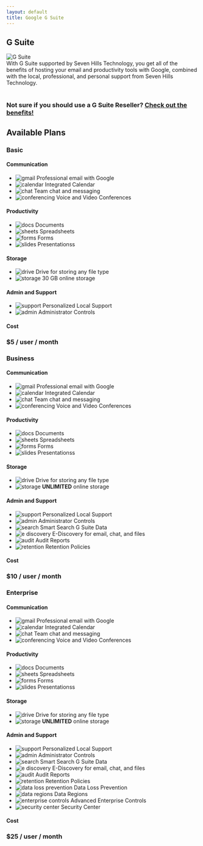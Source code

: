```yaml
---
layout: default
title: Google G Suite
---
```


<section class="sh-intro">
    <div class="sh-tagline">
        <h2 class="sh-header-lines"><span>G Suite</span></h2>
        <div id="gsuite" >
            <img src="/images/gsuite.png" alt="G Suite" />
        </div>
    </div>
    <div class="sh-description">With G Suite supported by Seven Hills Technology, you get all of the benefits of hosting your email and productivity tools with Google, combined with the local, professional, and personal support from Seven Hills Technology.
        <br/><br/>
        <h3>Not sure if you should use a G Suite Reseller? <a href="/google/2018/10/29/why-use-gsuite-reseller.html">Check out the benefits!</a></h3>
    </div>
</section>
<section class="sh-g-suite sh-dark-band">
    <h2>Available Plans</h2>
    <div class="sh-product-list vertical">
        <div class="sh-product-wrapper vertical">
            <div class="sh-product vertical">
                <h3>Basic</h3>
                <h4>Communication</h4>
                <ul class="sh-feature-list">
                    <li><img class="sh-list-image" src="/images/gmail.png" alt="gmail" /> Professional email with Google</li>
                    <li><img class="sh-list-image" src="/images/calendar.png" alt="calendar" /> Integrated Calendar</li>
                    <li><img class="sh-list-image" src="/images/chat.png" alt="chat" /> Team chat and messaging</li>
                    <li><img class="sh-list-image" src="/images/chatandvideo.png" alt="conferencing" /> Voice and Video Conferences</li>
                </ul>
                <h4>Productivity</h4>
                <ul class="sh-feature-list">
                    <li><img class="sh-list-image" src="/images/docs.png" alt="docs" /> Documents</li>
                    <li><img class="sh-list-image" src="/images/sheets.png" alt="sheets" /> Spreadsheets</li>
                    <li><img class="sh-list-image" src="/images/forms.png" alt="forms" /> Forms</li>
                    <li><img class="sh-list-image" src="/images/slides.png" alt="slides" /> Presentationss</li>
                </ul>
                <h4>Storage</h4>
                <ul class="sh-feature-list">
                    <li><img class="sh-list-image" src="/images/drive.png" alt="drive" /> Drive for storing any file type</li>
                    <li><img class="sh-list-image" src="/images/bullet.png" alt="storage" /> 30 GB online storage</li>
                </ul>
                <h4>Admin and Support</h4>
                <ul class="sh-feature-list">
                    <li><img class="sh-list-image" src="/images/support.png" alt="support" /> Personalized Local Support</li>
                    <li><img class="sh-list-image" src="/images/admin.png" alt="admin" /> Administrator Controls</li>
                </ul>
                <h4>Cost</h4>
                <h3>$5 / user / month</h3>
            </div>
        </div>
        <div class="sh-product-wrapper vertical">
            <div class="sh-product vertical">
                <h3>Business</h3>
                <h4>Communication</h4>
                <ul class="sh-feature-list">
                    <li><img class="sh-list-image" src="/images/gmail.png" alt="gmail" /> Professional email with Google</li>
                    <li><img class="sh-list-image" src="/images/calendar.png" alt="calendar" /> Integrated Calendar</li>
                    <li><img class="sh-list-image" src="/images/chat.png" alt="chat" /> Team chat and messaging</li>
                    <li><img class="sh-list-image" src="/images/chatandvideo.png" alt="conferencing" /> Voice and Video Conferences</li>
                </ul>
                <h4>Productivity</h4>
                <ul class="sh-feature-list">
                    <li><img class="sh-list-image" src="/images/docs.png" alt="docs" /> Documents</li>
                    <li><img class="sh-list-image" src="/images/sheets.png" alt="sheets" /> Spreadsheets</li>
                    <li><img class="sh-list-image" src="/images/forms.png" alt="forms" /> Forms</li>
                    <li><img class="sh-list-image" src="/images/slides.png" alt="slides" /> Presentationss</li>
                </ul>
                <h4>Storage</h4>
                <ul class="sh-feature-list">
                    <li><img class="sh-list-image" src="/images/drive.png" alt="drive" /> Drive for storing any file type</li>
                    <li><img class="sh-list-image" src="/images/bullet.png" alt="storage" /> <strong>UNLIMITED</strong> online storage</li>
                </ul>
                <h4>Admin and Support</h4>
                <ul class="sh-feature-list">
                    <li><img class="sh-list-image" src="/images/support.png" alt="support" /> Personalized Local Support</li>
                    <li><img class="sh-list-image" src="/images/admin.png" alt="admin" /> Administrator Controls</li>
                    <li><img class="sh-list-image" src="/images/cloudsearch.png" alt="search" /> Smart Search G Suite Data</li>
                    <li><img class="sh-list-image" src="/images/vault.png" alt="e discovery" /> E-Discovery for email, chat, and files</li>
                    <li><img class="sh-list-image" src="/images/bullet.png" alt="audit" /> Audit Reports</li>
                    <li><img class="sh-list-image" src="/images/bullet.png" alt="retention" /> Retention Policies</li>
                </ul>
                <h4>Cost</h4>
                <h3>$10 / user / month</h3>
            </div>
        </div>
        <div class="sh-product-wrapper vertical">
            <div class="sh-product vertical">
                <h3>Enterprise</h3>
                <h4>Communication</h4>
                <ul class="sh-feature-list">
                    <li><img class="sh-list-image" src="/images/gmail.png" alt="gmail" /> Professional email with Google</li>
                    <li><img class="sh-list-image" src="/images/calendar.png" alt="calendar" /> Integrated Calendar</li>
                    <li><img class="sh-list-image" src="/images/chat.png" alt="chat" /> Team chat and messaging</li>
                    <li><img class="sh-list-image" src="/images/chatandvideo.png" alt="conferencing" /> Voice and Video Conferences</li>
                </ul>
                <h4>Productivity</h4>
                <ul class="sh-feature-list">
                    <li><img class="sh-list-image" src="/images/docs.png" alt="docs" /> Documents</li>
                    <li><img class="sh-list-image" src="/images/sheets.png" alt="sheets" /> Spreadsheets</li>
                    <li><img class="sh-list-image" src="/images/forms.png" alt="forms" /> Forms</li>
                    <li><img class="sh-list-image" src="/images/slides.png" alt="slides" /> Presentationss</li>
                </ul>
                <h4>Storage</h4>
                <ul class="sh-feature-list">
                    <li><img class="sh-list-image" src="/images/drive.png" alt="drive" /> Drive for storing any file type</li>
                    <li><img class="sh-list-image" src="/images/bullet.png" alt="storage" /> <strong>UNLIMITED</strong> online storage</li>
                </ul>
                <h4>Admin and Support</h4>
                <ul class="sh-feature-list">
                    <li><img class="sh-list-image" src="/images/support.png" alt="support" /> Personalized Local Support</li>
                    <li><img class="sh-list-image" src="/images/admin.png" alt="admin" /> Administrator Controls</li>
                    <li><img class="sh-list-image" src="/images/cloudsearch.png" alt="search" /> Smart Search G Suite Data</li>
                    <li><img class="sh-list-image" src="/images/vault.png" alt="e discovery" /> E-Discovery for email, chat, and files</li>
                    <li><img class="sh-list-image" src="/images/bullet.png" alt="audit" /> Audit Reports</li>
                    <li><img class="sh-list-image" src="/images/bullet.png" alt="retention" /> Retention Policies</li>
                    <li><img class="sh-list-image" src="/images/bullet.png" alt="data loss prevention" /> Data Loss Prevention</li>
                    <li><img class="sh-list-image" src="/images/bullet.png" alt="data regions" /> Data Regions</li>
                    <li><img class="sh-list-image" src="/images/bullet.png" alt="enterprise controls" /> Advanced Enterprise Controls</li>
                    <li><img class="sh-list-image" src="/images/bullet.png" alt="security center" /> Security Center</li>
                </ul>
                <h4>Cost</h4>
                <h3>$25 / user / month</h3>
            </div>
        </div>
    </div>
</section>
